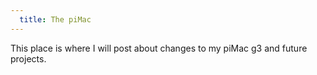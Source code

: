 ```yaml
---
  title: The piMac
---
```

This place is where I will post about changes to my piMac g3 and future projects.
